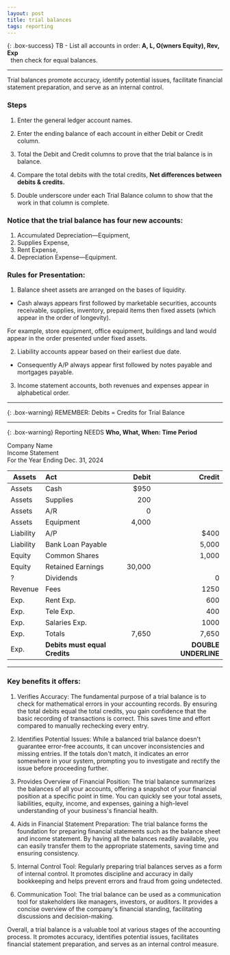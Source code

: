 ```yaml
---
layout: post
title: trial balances
tags: reporting
---
```



{: .box-success}
TB - List all accounts in order: **A, L, O(wners Equity), Rev, Exp**<br>&nbsp;&nbsp;then check for equal balances.

---

Trial balances promote accuracy, identify potential issues, facilitate financial statement preparation, and serve as an internal control.   

### Steps

1. Enter the general ledger account names.   

2. Enter the ending balance of each account in either Debit or Credit column.   

3. Total the Debit and Credit columns to prove that the trial balance is in balance.   

4. Compare the total debits with the total credits, **Net differences between debits & credits.**   

5. Double underscore under each Trial Balance column to show that the work in that column is complete.   

### Notice that the trial balance has four new accounts:   

1. Accumulated Depreciation—Equipment,  
2. Supplies Expense,   
3. Rent Expense,    
4. Depreciation Expense—Equipment.   


### Rules for Presentation:

1. Balance sheet assets are arranged on the bases of liquidity. 
  - Cash always appears first followed by marketable securities, accounts receivable, supplies, inventory, prepaid items then fixed assets (which appear in the order of longevity).   

For example, store equipment, office equipment, buildings and land would appear in the order presented under fixed assets.   

2. Liability accounts appear based on their earliest due date.   
  - Consequently A/P always appear first followed by notes payable and mortgages payable.   

3. Income statement accounts, both revenues and expenses appear in alphabetical order.   

---

{: .box-warning}
REMEMBER: Debits = Credits for Trial Balance

---

{: .box-warning}
Reporting NEEDS **Who, What, When: Time Period**

Company Name   
Income Statement   
For the Year Ending Dec. 31, 2024


| Assets | Act | Debit | Credit |
|-|:---|-------:|------:|
| Assets | Cash | $950 | |
| Assets | Supplies | 200 |  |
| Assets | A/R | 0 | |
| Assets | Equipment | 4,000 | |
| Liability | A/P |  | $400 |
| Liability | Bank Loan Payable |  | 5,000 |
| Equity | Common Shares | | 1,000 |
| Equity | Retained Earnings |  30,000 | |
|?| Dividends | | 0 |
| Revenue | Fees |  | 1250 |
| Exp. | Rent Exp. |   | 600 |
| Exp. | Tele Exp. |   | 400 |
| Exp. | Salaries Exp. |   | 1000 |
| Exp. | Totals | 7,650 | 7,650 |
| Exp. | **Debits must equal Credits** | | **DOUBLE UNDERLINE** |

---

### Key benefits it offers:

1. Verifies Accuracy: The fundamental purpose of a trial balance is to check for mathematical errors in your accounting records. By ensuring the total debits equal the total credits, you gain confidence that the basic recording of transactions is correct. This saves time and effort compared to manually rechecking every entry.

2. Identifies Potential Issues: While a balanced trial balance doesn't guarantee error-free accounts, it can uncover inconsistencies and missing entries. If the totals don't match, it indicates an error somewhere in your system, prompting you to investigate and rectify the issue before proceeding further.

3. Provides Overview of Financial Position: The trial balance summarizes the balances of all your accounts, offering a snapshot of your financial position at a specific point in time. You can quickly see your total assets, liabilities, equity, income, and expenses, gaining a high-level understanding of your business's financial health.

4. Aids in Financial Statement Preparation: The trial balance forms the foundation for preparing financial statements such as the balance sheet and income statement. By having all the balances readily available, you can easily transfer them to the appropriate statements, saving time and ensuring consistency.

5. Internal Control Tool: Regularly preparing trial balances serves as a form of internal control. It promotes discipline and accuracy in daily bookkeeping and helps prevent errors and fraud from going undetected.

6. Communication Tool: The trial balance can be used as a communication tool for stakeholders like managers, investors, or auditors. It provides a concise overview of the company's financial standing, facilitating discussions and decision-making.

Overall, a trial balance is a valuable tool at various stages of the accounting process. It promotes accuracy, identifies potential issues, facilitates financial statement preparation, and serves as an internal control measure.
